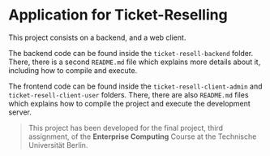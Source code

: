 # Application for Ticket-Reselling

This project consists on a backend, and a web client.

The backend code can be found inside the `ticket-resell-backend` folder. 
There, there is a second `README.md` file which explains more details about it, including how to compile and execute.

The frontend code can be found inside the `ticket-resell-client-admin` and `ticket-resell-client-user` folders.
There, there are also `README.md` files which explains how to compile the project and execute the development server.

> This project has been developed for the final project, third assignment, of the **Enterprise Computing** Course at the
Technische Universität Berlin.
